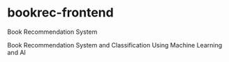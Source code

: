 # bookrec-frontend
Book Recommendation System



Book Recommendation System and  Classification Using Machine Learning and AI
